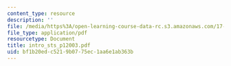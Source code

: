 ```yaml
---
content_type: resource
description: ''
file: /media/https%3A/open-learning-course-data-rc.s3.amazonaws.com/17-872-quantitative-research-in-political-science-and-public-policy-spring-2004/bf1b20edc5219b0775ec1aa6e1ab363b_intro_sts_p12003.pdf
file_type: application/pdf
resourcetype: Document
title: intro_sts_p12003.pdf
uid: bf1b20ed-c521-9b07-75ec-1aa6e1ab363b
---
```

